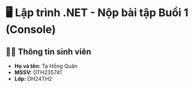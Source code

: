 # 🖥️ Lập trình .NET - Nộp bài tập Buổi 1 (Console)

## 👨‍🎓 Thông tin sinh viên
- **Họ và tên:** Tạ Hồng Quân 
- **MSSV:** DTH235741  
- **Lớp:** DH24TH2  
